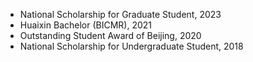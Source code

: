 
- National Scholarship for Graduate Student, 2023
- Huaixin Bachelor (BICMR), 2021
- Outstanding Student Award of Beijing, 2020
- National Scholarship for Undergraduate Student, 2018
